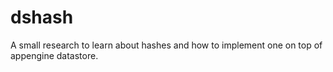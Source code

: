 # dshash

A small research to learn about hashes and how to implement one on top of 
appengine datastore.
